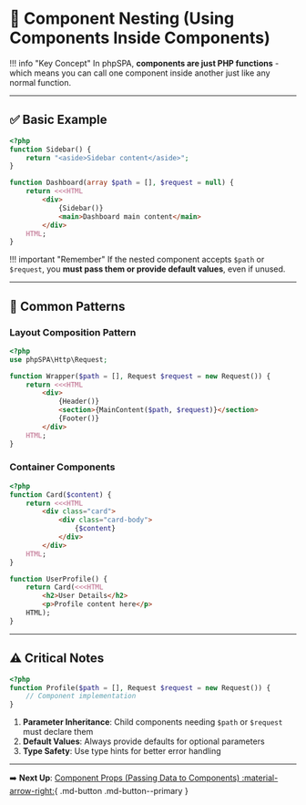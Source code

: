 # 🧬 Component Nesting (Using Components Inside Components)

!!! info "Key Concept"
    In phpSPA, **components are just PHP functions** - which means you can call one component inside another just like any normal function.

---

## ✅ Basic Example

```php title="Nesting components like functions"
<?php
function Sidebar() {
    return "<aside>Sidebar content</aside>";
}

function Dashboard(array $path = [], $request = null) {
    return <<<HTML
        <div>
            {Sidebar()}
            <main>Dashboard main content</main>
        </div>
    HTML;
}
```

!!! important "Remember"
    If the nested component accepts `$path` or `$request`, you **must pass them or provide default values**, even if unused.

---

## 🔄 Common Patterns

### Layout Composition Pattern

```php title="Building layouts with nested components"
<?php
use phpSPA\Http\Request;

function Wrapper($path = [], Request $request = new Request()) {
    return <<<HTML
        <div>
            {Header()}
            <section>{MainContent($path, $request)}</section>
            {Footer()}
        </div>
    HTML;
}
```

### Container Components

```php title="Wrapper components with slots"
<?php
function Card($content) {
    return <<<HTML
        <div class="card">
            <div class="card-body">
                {$content}
            </div>
        </div>
    HTML;
}

function UserProfile() {
    return Card(<<<HTML
        <h2>User Details</h2>
        <p>Profile content here</p>
    HTML);
}
```

---

## ⚠️ Critical Notes

```php title="Required parameters example"
<?php
function Profile($path = [], Request $request = new Request()) {
    // Component implementation
}
```

1. **Parameter Inheritance**: Child components needing `$path` or `$request` must declare them
2. **Default Values**: Always provide defaults for optional parameters
3. **Type Safety**: Use type hints for better error handling

---

➡️ **Next Up**: [Component Props (Passing Data to Components) :material-arrow-right:](./11-component-props.md){ .md-button .md-button--primary }
